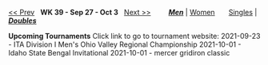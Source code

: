 [<< Prev](men_doubles_2138.md) &nbsp; **WK 39 - Sep 27 - Oct 3** &nbsp; [Next >>](men_doubles_2140.md) &nbsp;&nbsp;&nbsp;&nbsp;&nbsp;&nbsp;&nbsp; [***Men***](./men_doubles_2139.md) &#124; [Women](./women_doubles_2139.md) &nbsp;&nbsp;&nbsp;&nbsp;&nbsp; [Singles](./men_singles_2139.md) &#124; [***Doubles***](./men_doubles_2139.md)

**Upcoming Tournaments**
Click link to go to tournament website:
  2021-09-23 - ITA Division I Men's Ohio Valley Regional Championship
  2021-10-01 - Idaho State Bengal Invitational
  2021-10-01 - mercer gridiron classic